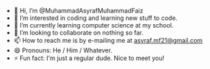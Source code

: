 - 👋 Hi, I’m @MuhammadAsyrafMuhammadFaiz
- 👀 I’m interested in coding and learning new stuff to code.
- 🌱 I’m currently learning computer science at my school.
- 💞️ I’m looking to collaborate on nothing so far.
- 📫 How to reach me is by e-mailing me at asyraf.mf21@gmail.com
- 😄 Pronouns: He / Him / Whatever.
- ⚡ Fun fact: I'm just a regular dude. Nice to meet you!

<!---
MuhammadAsyrafMuhammadFaiz/MuhammadAsyrafMuhammadFaiz is a ✨ special ✨ repository because its `README.md` (this file) appears on your GitHub profile.
You can click the Preview link to take a look at your changes.
--->
